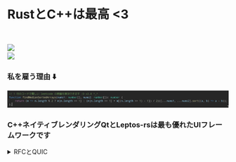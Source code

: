 <h1>RustとC++は最高 <3</h1>
<br/>

[![](https://skillicons.dev/icons?i=arch,zig,bash,rust,ts,cpp)](https://skillicons.dev)
<br/>
[![](https://skillicons.dev/icons?i=figma,html,scss,wasm)](https://skillicons.dev)

### 私を雇う理由 ⬇️

<img src="assets/1liner.png"/>

<h3>C++ネイティブレンダリングQtとLeptos-rsは最も優れたUIフレームワークです</h3>

<details>
  <summary>RFCとQUIC</summary>
  <h1>RFC <3</h1>

- [X] [RFC-9000](https://www.rfc-editor.org/rfc/rfc9000.html)</br>
- [X] [RFC-9001](https://www.rfc-editor.org/rfc/rfc9001.html)</br>
- [X] [RFC-9002](https://www.rfc-editor.org/rfc/rfc9002.html)</br>
- [X] [RFC-9003](https://www.rfc-editor.org/rfc/rfc9003.html)</br>
- [X] [RFC-9008](https://www.rfc-editor.org/rfc/rfc9008.html)</br>
- [X] [RFC-9009](https://www.rfc-editor.org/rfc/rfc9009.html)</br>

<h1>QUIC Reverso ~_~</h1>

- [X] [Reverso for the QUIC protocol](https://www.ietf.org/archive/id/draft-frochet-quicwg-reverso-for-quic-00.html)</br>

</details>
